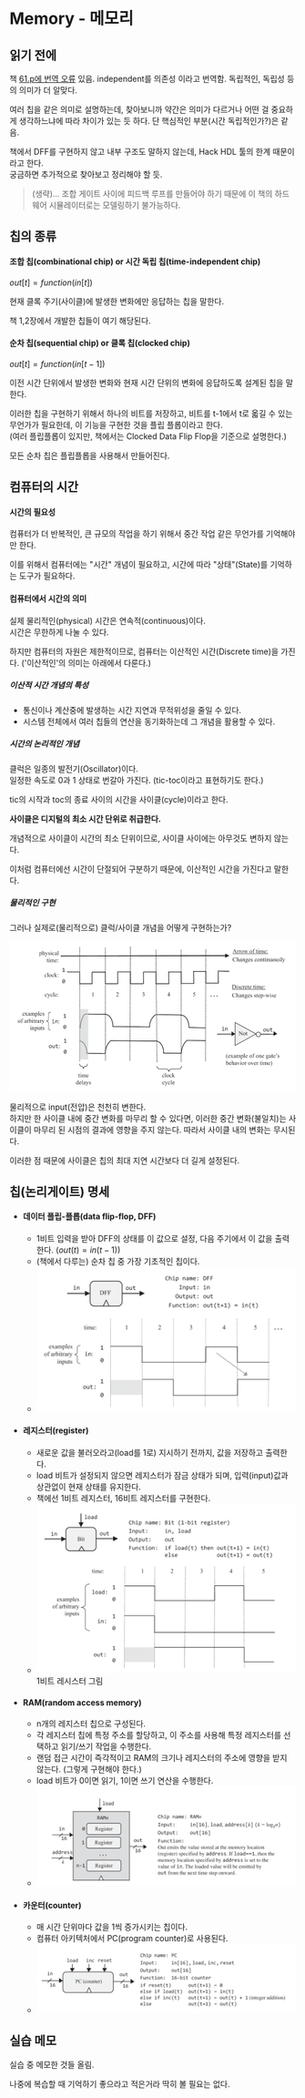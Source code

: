 # Memory - 메모리

## 읽기 전에

책 [61.p에 번역 오류](https://github.com/chijoon-study/cs-study/issues/8#issuecomment-1945267243) 있음. independent를 의존성 이라고 번역함. 독립적인, 독립성 등의 의미가 더 알맞다.

여러 칩을 같은 의미로 설명하는데, 찾아보니까 약간은 의미가 다르거나 어떤 걸 중요하게 생각하느냐에 따라 차이가 있는 듯 하다. 단 핵심적인 부분(시간 독립적인가?)은 같음.

책에서 DFF를 구현하지 않고 내부 구조도 말하지 않는데, Hack HDL 툴의 한계 때문이라고 한다.   
궁금하면 추가적으로 찾아보고 정리해야 할 듯.
> (생략)... 조합 게이트 사이에 피드백 루프를 만들어야 하기 때문에 이 책의 하드웨어 시뮬레이터로는 모델링하기 불가능하다.

## 칩의 종류

#### 조합 칩(combinational chip) or 시간 독립 칩(time-independent chip)

$out[t] = function(in[t])$

현재 클록 주기(사이클)에 발생한 변화에만 응답하는 칩을 말한다.

책 1,2장에서 개발한 칩들이 여기 해당된다.

#### 순차 칩(sequential chip) or 클록 칩(clocked chip)

$out[t] = function(in[t-1])$

이전 시간 단위에서 발생한 변화와 현재 시간 단위의 변화에 응답하도록 설계된 칩을 말한다.

이러한 칩을 구현하기 위해서 하나의 비트를 저장하고, 비트를 t-1에서 t로 옯길 수 있는 무언가가 필요한데, 이 기능을 구현한 것을 플립 플롭이라고 한다.   
(여러 플립플롭이 있지만, 책에서는 Clocked Data Flip Flop을 기준으로 설명한다.)

모든 순차 칩은 플립플롭을 사용해서 만들어진다.

## 컴퓨터의 시간

#### 시간의 필요성

컴퓨터가 더 반복적인, 큰 규모의 작업을 하기 위해서 중간 작업 같은 무언가를 기억해야만 한다.   

이를 위해서 컴퓨터에는 "시간" 개념이 필요하고, 시간에 따라 "상태"(State)를 기억하는 도구가 필요하다.

#### 컴퓨터에서 시간의 의미
실제 물리적인(physical) 시간은 연속적(continuous)이다.  
시간은 무한하게 나눌 수 있다. 

하지만 컴퓨터의 자원은 제한적이므로, 컴퓨터는 이산적인 시간(Discrete time)을 가진다. ('이산적인'의 의미는 아래에서 다룬다.)

##### 이산적 시간 개념의 특성

- 통신이나 계산중에 발생하는 시간 지연과 무적위성을 줄일 수 있다.
- 시스템 전체에서 여러 칩들의 연산을 동기화하는데 그 개념을 활용할 수 있다.

##### 시간의 논리적인 개념

클럭은 일종의 발전기(Oscillator)이다.  
일정한 속도로 0과 1 상태로 번갈아 가진다. (tic-toc이라고 표현하기도 한다.)  

tic의 시작과 toc의 종료 사이의 시간을 사이클(cycle)이라고 한다.

**사이클은 디지털의 최소 시간 단위로 취급한다.**

개념적으로 사이클이 시간의 최소 단위이므로, 사이클 사이에는 아무것도 변하지 않는다. 

이처럼 컴퓨터에선 시간이 단절되어 구분하기 때문에, 이산적인 시간을 가진다고 말한다.

##### 물리적인 구현

그러나 실제로(물리적으로) 클럭/사이클 개념을 어떻게 구현하는가?

![computer_time_layout](./ysj_files/computer_time_layout.png)

물리적으로 input(전압)은 천천히 변한다.   
하지만 한 사이클 내에 중간 변화를 마무리 할 수 있다면, 이러한 중간 변화(불일치)는 사이클이 마무리 된 시점의 결과에 영향을 주지 않는다.
따라서 사이클 내의 변화는 무시된다.

이러한 점 때문에 사이클은 칩의 최대 지연 시간보다 더 길게 설정된다.

## 칩(논리게이트) 명세

- #### 데이터 플립-플롭(data flip-flop, DFF)
    - 1비트 입력을 받아 DFF의 상태를 이 값으로 설정, 다음 주기에서 이 값을 출력한다. ($out(t) = in(t-1)$)
    - (책에서 다루는) 순차 칩 중 가장 기초적인 칩이다.
    - ![DFF_spec](./ysj_files/DFF_spec.png)
- #### 레지스터(register)
    - 새로운 값을 불러오라고(load를 1로) 지시하기 전까지, 값을 저장하고 출력한다.
    - load 비트가 설정되지 않으면 레지스터가 잠금 상태가 되며, 입력(input)값과 상관없이 현재 상태를 유지한다.
    - 책에선 1비트 레지스터, 16비트 레지스터를 구현한다.
    - ![register_spec](./ysj_files/register_spec.png)1비트 레시스터 그림
- #### RAM(random access memory)
    - n개의 레지스터 칩으로 구성된다.
    - 각 레지스터 칩에 특정 주소를 할당하고, 이 주소를 사용해 특정 레지스터를 선택하고 읽기/쓰기 작업을 수행한다.
    - 랜덤 접근 시간이 즉각적이고 RAM의 크기나 레지스터의 주소에 영향을 받지 않는다. (그렇게 구현해야 한다.)
    - load 비트가 0이면 읽기, 1이면 쓰기 연산을 수행한다.
    - ![RAM_spec](./ysj_files/RAM_spec.png)
- #### 카운터(counter)
    - 매 시간 단위마다 값을 1씩 증가시키는 칩이다.
    - 컴퓨터 아키텍처에서 PC(program counter)로 사용된다.
    - ![alt text](./ysj_files/counter_spec.png)


## 실습 메모
실습 중 메모한 것들 올림.

나중에 복습할 때 기억하기 좋으라고 적은거라 딱히 볼 필요는 없다.

